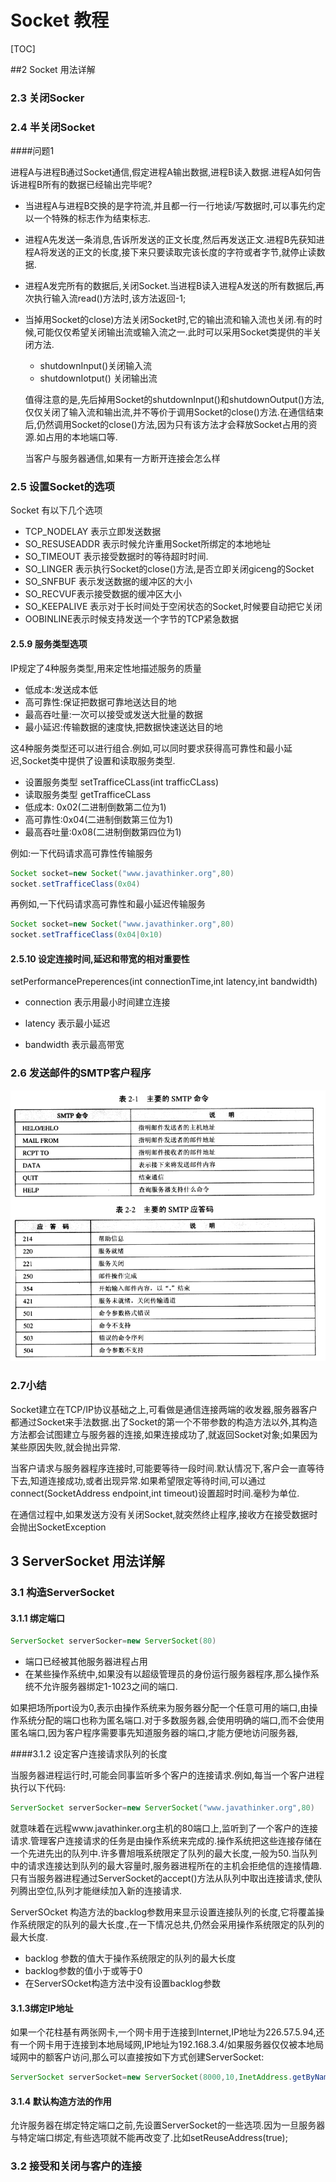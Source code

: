 # Socket 教程

[TOC]

##2 Socket 用法详解

### 2.3  关闭Socker

### 2.4 半关闭Socket

####问题1

进程A与进程B通过Socket通信,假定进程A输出数据,进程B读入数据.进程A如何告诉进程B所有的数据已经输出完毕呢?

- 当进程A与进程B交换的是字符流,并且都一行一行地读/写数据时,可以事先约定以一个特殊的标志作为结束标志.

- 进程A先发送一条消息,告诉所发送的正文长度,然后再发送正文.进程B先获知进程A将发送的正文的长度,接下来只要读取完该长度的字符或者字节,就停止读数据.

- 进程A发完所有的数据后,关闭Socket.当进程B读入进程A发送的所有数据后,再次执行输入流read()方法时,该方法返回-1;

- 当掉用Socket的close)方法关闭Socket时,它的输出流和输入流也关闭.有的时候,可能仅仅希望关闭输出流或输入流之一.此时可以采用Socket类提供的半关闭方法.

  - shutdownInput()关闭输入流
  - shutdownIotput() 关闭输出流

  值得注意的是,先后掉用Socket的shutdownInput()和shutdownOutput()方法,仅仅关闭了输入流和输出流,并不等价于调用Socket的close()方法.在通信结束后,仍然调用Socket的close()方法,因为只有该方法才会释放Socket占用的资源.如占用的本地端口等.

  当客户与服务器通信,如果有一方断开连接会怎么样



### 2.5 设置Socket的选项

Socket 有以下几个选项

* TCP_NODELAY 表示立即发送数据
* SO_RESUSEADDR 表示时候允许重用Socket所绑定的本地地址
* SO_TIMEOUT 表示接受数据时的等待超时时间.
* SO_LINGER 表示执行Socket的close()方法,是否立即关闭giceng的Socket
* SO_SNFBUF 表示发送数据的缓冲区的大小
* SO_RECVUF表示接受数据的缓冲区大小
* SO_KEEPALIVE 表示对于长时间处于空闲状态的Socket,时候要自动把它关闭
* OOBINLINE表示时候支持发送一个字节的TCP紧急数据

#### 2.5.9 服务类型选项

IP规定了4种服务类型,用来定性地描述服务的质量

* 低成本:发送成本低
* 高可靠性:保证把数据可靠地送达目的地
* 最高吞吐量:一次可以接受或发送大批量的数据
* 最小延迟:传输数据的速度快,把数据快速送达目的地

这4种服务类型还可以进行组合.例如,可以同时要求获得高可靠性和最小延迟,Socket类中提供了设置和读取服务类型.

* 设置服务类型 setTrafficeCLass(int trafficCLass)
* 读取服务类型 getTrafficeCLass
* 低成本: 0x02(二进制倒数第二位为1)
* 高可靠性:0x04(二进制倒数第三位为1)
* 最高吞吐量:0x08(二进制倒数第四位为1)

例如:一下代码请求高可靠性传输服务

```java
Socket socket=new Socket("www.javathinker.org",80)
socket.setTrafficeClass(0x04)
```

再例如,一下代码请求高可靠性和最小延迟传输服务

```java
Socket socket=new Socket("www.javathinker.org",80)
socket.setTrafficeClass(0x04|0x10)
```

#### 2.5.10 设定连接时间,延迟和带宽的相对重要性

setPerformancePreperences(int connectionTime,int latency,int bandwidth)

* connection 表示用最小时间建立连接

* latency 表示最小延迟

* bandwidth 表示最高带宽


### 2.6 发送邮件的SMTP客户程序



![](image/20170824161742.png)

### 2.7小结

Socket建立在TCP/IP协议基础之上,可看做是通信连接两端的收发器,服务器客户都通过Socket来手法数据.出了Socket的第一个不带参数的构造方法以外,其构造方法都会试图建立与服务器的连接,如果连接成功了,就返回Socket对象;如果因为某些原因失败,就会抛出异常.

当客户请求与服务器程序连接时,可能要等待一段时间.默认情况下,客户会一直等待下去,知道连接成功,或者出现异常.如果希望限定等待时间,可以通过connect(SocketAddress endpoint,int timeout)设置超时时间.毫秒为单位.

在通信过程中,如果发送方没有关闭Socket,就突然终止程序,接收方在接受数据时会抛出SocketException



## 3 ServerSocket 用法详解

### 3.1 构造ServerSocket

#### 3.1.1 绑定端口

```java
ServerSocket serverSocker=new ServerSocket(80)
```



* 端口已经被其他服务器进程占用
* 在某些操作系统中,如果没有以超级管理员的身份运行服务器程序,那么操作系统不允许服务器绑定1-1023之间的端口.

如果把场所port设为0,表示由操作系统来为服务器分配一个任意可用的端口,由操作系统分配的端口也称为匿名端口.对于多数服务器,会使用明确的端口,而不会使用匿名端口,因为客户程序需要事先知道服务器的端口,才能方便地访问服务器,

####3.1.2 设定客户连接请求队列的长度

当服务器进程运行时,可能会同事监听多个客户的连接请求.例如,每当一个客户进程执行以下代码:

```java
ServerSocket serverSocker=new ServerSocket("www.javathinker.org",80)
```

就意味着在远程www.javathinker.org主机的80端口上,监听到了一个客户的连接请求.管理客户连接请求的任务是由操作系统来完成的.操作系统把这些连接存储在一个先进先出的队列中.许多曹旭哦系统限定了队列的最大长度,一般为50.当队列中的请求连接达到队列的最大容量时,服务器进程所在的主机会拒绝信的连接情趣.只有当服务器进程通过ServerSocket的accept()方法从队列中取出连接请求,使队列腾出空位,队列才能继续加入新的连接请求.

ServerSOcket 构造方法的backlog参数用来显示设置连接队列的长度,它将覆盖操作系统限定的队列的最大长度.,在一下情况总共,仍然会采用操作系统限定的队列的最大长度.

* backlog 参数的值大于操作系统限定的队列的最大长度
* backlog参数的值小于或等于0
* 在ServerSOcket构造方法中没有设置backlog参数


#### 3.1.3绑定IP地址

如果一个花柱基有两张网卡,一个网卡用于连接到Internet,IP地址为226.57.5.94,还有一个网卡用于连接到本地局域网,IP地址为192.168.3.4/如果服务器仅仅被本地局域网中的额客户访问,那么可以直接按如下方式创建ServerSocket:

```java
ServerSocket serverSocket=new ServerSocket(8000,10,InetAddress.getByName("192.168.1.3.4"));
```

#### 3.1.4 默认构造方法的作用

允许服务器在绑定特定端口之前,先设置ServerSocket的一些选项.因为一旦服务器与特定端口绑定,有些选项就不能再改变了.比如setReuseAddress(true);

### 3.2 接受和关闭与客户的连接





